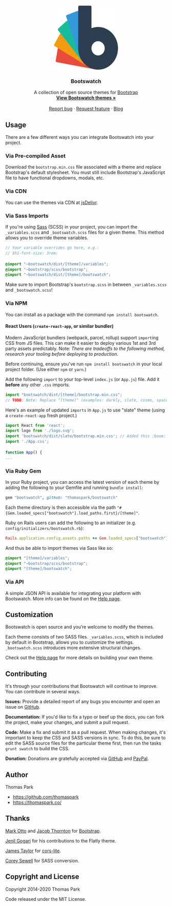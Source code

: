 <p align="center">
  <img width="200" height="200" src="./docs/_assets/img/logo-dark.svg">
</p>

<h3 align="center">Bootswatch</h3>

<p align="center">
  A collection of open source themes for <a href="https://getbootstrap.com/">Bootstrap</a>
  <br>
  <a href="https://bootswatch.com"><strong>View Bootswatch themes »</strong></a>
  <br>
  <br>
  <a href="https://github.com/thomaspark/bootswatch/issues/new">Report bug</a>
  ·
  <a href="https://github.com/thomaspark/bootswatch/issues/new">Request feature</a>
  ·
  <a href="https://blog.bootswatch.com/">Blog</a>
</p>

## Usage

There are a few different ways you can integrate Bootswatch into your project.

### Via Pre-compiled Asset

Download the `bootstrap.min.css` file associated with a theme and replace
Bootstrap's default stylesheet. You must still include Bootstrap's JavaScript
file to have functional dropdowns, modals, etc.

### Via CDN

You can use the themes via CDN at [jsDelivr](https://www.jsdelivr.com/package/npm/bootswatch).

### Via Sass Imports

If you're using [Sass](https://sass-lang.com/) (SCSS) in your project, you can
import the `_variables.scss` and `_bootswatch.scss` files for a given theme.
This method allows you to override theme variables.

```scss
// Your variable overrides go here, e.g.:
// $h1-font-size: 3rem;

@import "~bootswatch/dist/[theme]/variables";
@import "~bootstrap/scss/bootstrap";
@import "~bootswatch/dist/[theme]/bootswatch";
```

Make sure to import Bootstrap's `bootstrap.scss` in between `_variables.scss`
and `_bootswatch.scss`!

### Via NPM

You can install as a package with the command `npm install bootswatch`.

#### React Users (`create-react-app`, or similar bundler)

Modern JavaScript bundlers (webpack, parcel, rollup) support `import`ing CSS from JS files. This can make it easier to deploy various 1st and 3rd party assets predictably. Note: _There are tradeoffs to the following method, research your tooling before deploying to production._

Before continuing, ensure you've run `npm install bootswatch` in your local project folder. (Use either `npm` or `yarn`.)

Add the following `import` to your top-level `index.js` (or `App.js`) file. Add it **before** any other `.css` imports.

```js
import "bootswatch/dist/[theme]/bootstrap.min.css";
// TODO: Note: Replace ^[theme]^ (examples: darkly, slate, cosmo, spacelab, and superhero. See https://bootswatch.com for current theme names.)
```


Here's an example of updated `imports` in `App.js` to use "slate" theme (using a `create-react-app` fresh project.)

```js
import React from 'react';
import logo from './logo.svg';
import 'bootswatch/dist/slate/bootstrap.min.css'; // Added this :boom:
import './App.css';

function App() {
...
```


### Via Ruby Gem

In your Ruby project, you can access the latest version of each theme by adding
the following to your Gemfile and running `bundle install`:

```ruby
gem "bootswatch", github: "thomaspark/bootswatch"
```

Each theme directory is then accessible via the path
`"#{Gem.loaded_specs["bootswatch"].load_paths.first}/[theme]"`.

Ruby on Rails users can add the following to an initializer (e.g.
`config/initializers/bootswatch.rb`):

```ruby
Rails.application.config.assets.paths += Gem.loaded_specs["bootswatch"].load_paths
```

And thus be able to import themes via Sass like so:

```scss
@import "[theme]/variables";
@import "~bootstrap/scss/bootstrap";
@import "[theme]/bootswatch";
```

### Via API

A simple JSON API is available for integrating your platform with Bootswatch.
More info can be found on the [Help page](https://bootswatch.com/help/#api).


## Customization

Bootswatch is open source and you’re welcome to modify the themes.

Each theme consists of two SASS files. `_variables.scss`, which is included by default in Bootstrap, allows you to customize the settings. `_bootswatch.scss` introduces more extensive structural changes.

Check out the [Help page](https://bootswatch.com/help/#customization) for more details on building your own theme.


## Contributing

It's through your contributions that Bootswatch will continue to improve. You can contribute in several ways.

**Issues:** Provide a detailed report of any bugs you encounter and open an issue on [GitHub](https://github.com/thomaspark/bootswatch/issues).

**Documentation:** If you'd like to fix a typo or beef up the docs, you can fork the project, make your changes, and submit a pull request.

**Code:** Make a fix and submit it as a pull request. When making changes, it's important to keep the CSS and SASS versions in sync. To do this, be sure to edit the SASS source files for the particular theme first, then run the  tasks `grunt swatch` to build the CSS.

**Donation:** Donations are gratefully accepted via [GitHub](https://github.com/sponsors/thomaspark) and [PayPal](https://www.paypal.com/cgi-bin/webscr?cmd=_s-xclick&hosted_button_id=PU2DH4BMF9MWS&source=url).


## Author

Thomas Park

* <https://github.com/thomaspark>
* <https://thomaspark.co/>


## Thanks

[Mark Otto](https://github.com/mdo) and [Jacob Thornton](https://github.com/fat) for [Bootstrap](https://github.com/twbs/bootstrap).

[Jenil Gogari](https://jgog.in/) for his contributions to the Flatly theme.

[James Taylor](https://github.com/jostylr) for [cors-lite](https://github.com/jostylr/cors-lite).

[Corey Sewell](https://github.com/cjsewell) for SASS conversion.


## Copyright and License

Copyright 2014-2020 Thomas Park

Code released under the MIT License.
